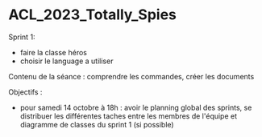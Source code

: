 # ACL_2023_Totally_Spies

Sprint 1:
- faire la classe héros 
- choisir le language a utiliser 

Contenu de la séance : comprendre les commandes, créer les documents 

Objectifs : 
- pour samedi 14 octobre à 18h : avoir le planning global des sprints, se distribuer les différentes taches entre les membres de l'équipe et diagramme de classes du sprint 1 (si possible) 